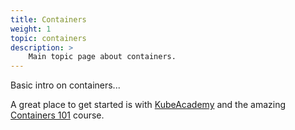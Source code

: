 ```yaml
---
title: Containers
weight: 1
topic: containers
description: >
    Main topic page about containers.
---
```


Basic intro on containers...

A great place to get started is with [KubeAcademy](https://kube.academy) and the amazing [Containers 101]("https://kube.academy/courses/containers-101") course.